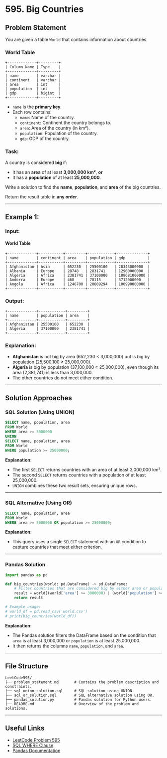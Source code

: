 # **595. Big Countries**

## **Problem Statement**
You are given a table `World` that contains information about countries.

### **World Table**
```
+-------------+---------+
| Column Name | Type    |
+-------------+---------+
| name        | varchar |
| continent   | varchar |
| area        | int     |
| population  | int     |
| gdp         | bigint  |
+-------------+---------+
```
- `name` is the **primary key**.
- Each row contains:
  - `name`: Name of the country.
  - `continent`: Continent the country belongs to.
  - `area`: Area of the country (in km²).
  - `population`: Population of the country.
  - `gdp`: GDP of the country.

### **Task:**
A country is considered **big** if:
- It has an **area** of at least **3,000,000 km²**, **or**
- It has a **population** of at least **25,000,000**.

Write a solution to find the **name**, **population**, and **area** of the big countries.

Return the result table in **any order**.

---

## **Example 1:**

### **Input:**
#### **World Table**
```
+-------------+-----------+---------+------------+--------------+
| name        | continent | area    | population | gdp          |
+-------------+-----------+---------+------------+--------------+
| Afghanistan | Asia      | 652230  | 25500100   | 20343000000  |
| Albania     | Europe    | 28748   | 2831741    | 12960000000  |
| Algeria     | Africa    | 2381741 | 37100000   | 188681000000 |
| Andorra     | Europe    | 468     | 78115      | 3712000000   |
| Angola      | Africa    | 1246700 | 20609294   | 100990000000 |
+-------------+-----------+---------+------------+--------------+
```

### **Output:**
```
+-------------+------------+---------+
| name        | population | area    |
+-------------+------------+---------+
| Afghanistan | 25500100   | 652230  |
| Algeria     | 37100000   | 2381741 |
+-------------+------------+---------+
```

### **Explanation:**
- **Afghanistan** is not big by area (652,230 < 3,000,000) but is big by population (25,500,100 ≥ 25,000,000).
- **Algeria** is big by population (37,100,000 ≥ 25,000,000), even though its area (2,381,741) is less than 3,000,000.
- The other countries do not meet either condition.

---

## **Solution Approaches**

### **SQL Solution (Using UNION)**
```sql
SELECT name, population, area 
FROM World 
WHERE area >= 3000000
UNION
SELECT name, population, area 
FROM World 
WHERE population >= 25000000;
```
**Explanation:**
- The first `SELECT` returns countries with an area of at least 3,000,000 km².
- The second `SELECT` returns countries with a population of at least 25,000,000.
- `UNION` combines these two result sets, ensuring unique rows.

---

### **SQL Alternative (Using OR)**
```sql
SELECT name, population, area
FROM World
WHERE area >= 3000000 OR population >= 25000000;
```
**Explanation:**
- This query uses a single `SELECT` statement with an `OR` condition to capture countries that meet either criterion.

---

### **Pandas Solution**
```python
import pandas as pd

def big_countries(world: pd.DataFrame) -> pd.DataFrame:
    # Filter countries that are considered big by either area or population
    result = world[(world['area'] >= 3000000) | (world['population'] >= 25000000)][['name', 'population', 'area']]
    return result

# Example usage:
# world_df = pd.read_csv('world.csv')
# print(big_countries(world_df))
```
**Explanation:**
- The Pandas solution filters the DataFrame based on the condition that `area` is at least 3,000,000 or `population` is at least 25,000,000.
- It then returns the columns `name`, `population`, and `area`.

---

## **File Structure**
```
LeetCode595/
├── problem_statement.md       # Contains the problem description and constraints.
├── sql_union_solution.sql     # SQL solution using UNION.
├── sql_or_solution.sql        # SQL alternative solution using OR.
├── pandas_solution.py         # Pandas solution for Python users.
├── README.md                  # Overview of the problem and solutions.
```

---

## **Useful Links**
- [LeetCode Problem 595](https://leetcode.com/problems/big-countries/)
- [SQL WHERE Clause](https://www.w3schools.com/sql/sql_where.asp)
- [Pandas Documentation](https://pandas.pydata.org/docs/)

